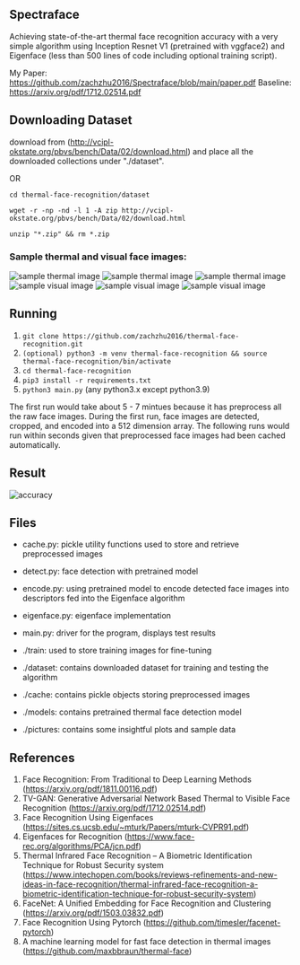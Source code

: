 ## Spectraface

Achieving state-of-the-art thermal face recognition accuracy with a very simple algorithm using Inception Resnet V1 (pretrained with vggface2) and Eigenface (less than 500 lines of code including optional training script).

My Paper: https://github.com/zachzhu2016/Spectraface/blob/main/paper.pdf
Baseline: https://arxiv.org/pdf/1712.02514.pdf

## Downloading Dataset

download from (http://vcipl-okstate.org/pbvs/bench/Data/02/download.html) and place all the downloaded collections under "./dataset".

OR

```
cd thermal-face-recognition/dataset
```

```
wget -r -np -nd -l 1 -A zip http://vcipl-okstate.org/pbvs/bench/Data/02/download.html
```

```
unzip "*.zip" && rm *.zip
```

### Sample thermal and visual face images:

![sample thermal image](https://github.com/zachzhu2016/thermal-face-recognition/blob/main/pictures/sample1.bmp)
![sample thermal image](https://github.com/zachzhu2016/thermal-face-recognition/blob/main/pictures/sample2.bmp)
![sample thermal image](https://github.com/zachzhu2016/thermal-face-recognition/blob/main/pictures/sample3.bmp)
![sample visual image](https://github.com/zachzhu2016/thermal-face-recognition/blob/main/pictures/sample4.bmp)
![sample visual image](https://github.com/zachzhu2016/thermal-face-recognition/blob/main/pictures/sample5.bmp)
![sample visual image](https://github.com/zachzhu2016/thermal-face-recognition/blob/main/pictures/sample6.bmp)

## Running

1. `git clone https://github.com/zachzhu2016/thermal-face-recognition.git`
2. `(optional) python3 -m venv thermal-face-recognition && source thermal-face-recognition/bin/activate`
3. `cd thermal-face-recognition`
4. `pip3 install -r requirements.txt`
5. `python3 main.py` (any python3.x except python3.9)

The first run would take about 5 - 7 mintues because it has preprocess all the raw face images. During the first run, face images are detected, cropped, and encoded into a 512 dimension array. The following runs would run within seconds given that preprocessed face images had been cached automatically.

## Result
![accuracy](https://github.com/zachzhu2016/thermal-face-recognition/blob/main/pictures/accuracy.png)

## Files

-   cache.py: pickle utility functions used to store and retrieve preprocessed images
-   detect.py: face detection with pretrained model
-   encode.py: using pretrained model to encode detected face images into descriptors fed into the Eigenface algorithm
-   eigenface.py: eigenface implementation
-   main.py: driver for the program, displays test results

-   ./train: used to store training images for fine-tuning
-   ./dataset: contains downloaded dataset for training and testing the algorithm
-   ./cache: contains pickle objects storing preprocessed images
-   ./models: contains pretrained thermal face detection model
-   ./pictures: contains some insightful plots and sample data

## References

1. Face Recognition: From Traditional to Deep Learning Methods (https://arxiv.org/pdf/1811.00116.pdf)
2. TV-GAN: Generative Adversarial Network Based Thermal to Visible Face Recognition (https://arxiv.org/pdf/1712.02514.pdf)
3. Face Recognition Using Eigenfaces (https://sites.cs.ucsb.edu/~mturk/Papers/mturk-CVPR91.pdf)
4. Eigenfaces for Recognition (https://www.face-rec.org/algorithms/PCA/jcn.pdf)
5. Thermal Infrared Face Recognition – A Biometric Identification Technique for Robust Security system (https://www.intechopen.com/books/reviews-refinements-and-new-ideas-in-face-recognition/thermal-infrared-face-recognition-a-biometric-identification-technique-for-robust-security-system)
6. FaceNet: A Unified Embedding for Face Recognition and Clustering (https://arxiv.org/pdf/1503.03832.pdf)
7. Face Recognition Using Pytorch (https://github.com/timesler/facenet-pytorch)
8. A machine learning model for fast face detection in thermal images (https://github.com/maxbbraun/thermal-face)
